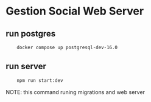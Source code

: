 # Gestion Social Web Server

## run postgres
``` bash
    docker compose up postgresql-dev-16.0
```

## run server
``` bash
    npm run start:dev
```
NOTE: this command runing migrations and web server
